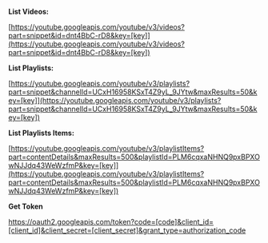 **List Videos:**

[https://youtube.googleapis.com/youtube/v3/videos?part=snippet&id=dnt4BbC-rD8&key=[key]](https://youtube.googleapis.com/youtube/v3/videos?part=snippet&id=dnt4BbC-rD8&key=[key])



**List Playlists:**

[https://youtube.googleapis.com/youtube/v3/playlists?part=snippet&channelId=UCxH16958KSxT4Z9yL_9JYtw&maxResults=50&key=[key]](https://youtube.googleapis.com/youtube/v3/playlists?part=snippet&channelId=UCxH16958KSxT4Z9yL_9JYtw&maxResults=50&key=[key])



**List Playlists Items:**

[https://youtube.googleapis.com/youtube/v3/playlistItems?part=contentDetails&maxResults=500&playlistId=PLM6cqxaNHNQ9pxBPXOwNJJdq43WeWzfmP&key=[key]](https://youtube.googleapis.com/youtube/v3/playlistItems?part=contentDetails&maxResults=500&playlistId=PLM6cqxaNHNQ9pxBPXOwNJJdq43WeWzfmP&key=[key])



**Get Token**

https://oauth2.googleapis.com/token?code=[code]&client_id=[client_id]&client_secret=[client_secret]&grant_type=authorization_code









